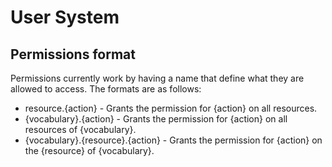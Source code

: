 # User System

## Permissions format
Permissions currently work by having a name that define what they are allowed to access.
The formats are as follows:
* resource.{action} - Grants the permission for {action} on all resources.
* {vocabulary}.{action} - Grants the permission for {action} on all resources of {vocabulary}.
* {vocabulary}.{resource}.{action} - Grants the permission for {action} on the {resource} of {vocabulary}.
